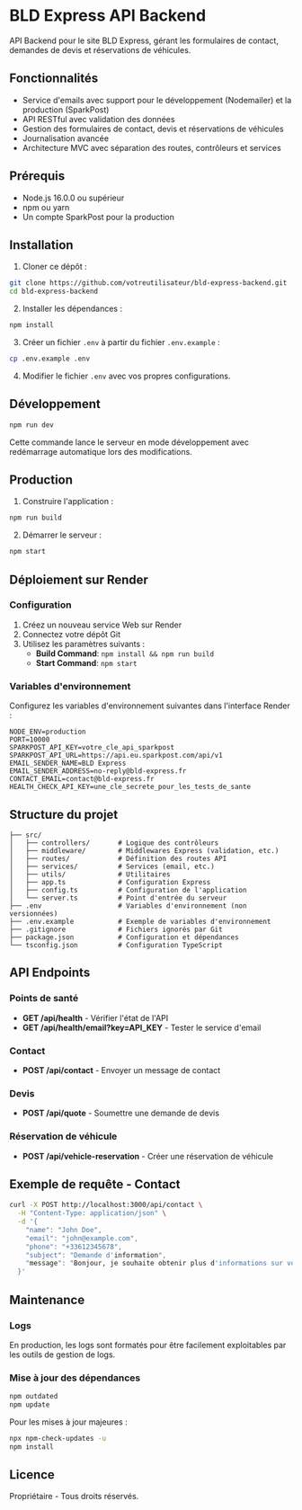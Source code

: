 # BLD Express API Backend

API Backend pour le site BLD Express, gérant les formulaires de contact, demandes de devis et réservations de véhicules.

## Fonctionnalités

- Service d'emails avec support pour le développement (Nodemailer) et la production (SparkPost)
- API RESTful avec validation des données
- Gestion des formulaires de contact, devis et réservations de véhicules
- Journalisation avancée
- Architecture MVC avec séparation des routes, contrôleurs et services

## Prérequis

- Node.js 16.0.0 ou supérieur
- npm ou yarn
- Un compte SparkPost pour la production

## Installation

1. Cloner ce dépôt :

```bash
git clone https://github.com/votreutilisateur/bld-express-backend.git
cd bld-express-backend
```

2. Installer les dépendances :

```bash
npm install
```

3. Créer un fichier `.env` à partir du fichier `.env.example` :

```bash
cp .env.example .env
```

4. Modifier le fichier `.env` avec vos propres configurations.

## Développement

```bash
npm run dev
```

Cette commande lance le serveur en mode développement avec redémarrage automatique lors des modifications.

## Production

1. Construire l'application :

```bash
npm run build
```

2. Démarrer le serveur :

```bash
npm start
```

## Déploiement sur Render

### Configuration

1. Créez un nouveau service Web sur Render
2. Connectez votre dépôt Git
3. Utilisez les paramètres suivants :
   - **Build Command**: `npm install && npm run build`
   - **Start Command**: `npm start`

### Variables d'environnement

Configurez les variables d'environnement suivantes dans l'interface Render :

```
NODE_ENV=production
PORT=10000
SPARKPOST_API_KEY=votre_cle_api_sparkpost
SPARKPOST_API_URL=https://api.eu.sparkpost.com/api/v1
EMAIL_SENDER_NAME=BLD Express
EMAIL_SENDER_ADDRESS=no-reply@bld-express.fr
CONTACT_EMAIL=contact@bld-express.fr
HEALTH_CHECK_API_KEY=une_cle_secrete_pour_les_tests_de_sante
```

## Structure du projet

```
├── src/
│   ├── controllers/       # Logique des contrôleurs
│   ├── middleware/        # Middlewares Express (validation, etc.)
│   ├── routes/            # Définition des routes API
│   ├── services/          # Services (email, etc.)
│   ├── utils/             # Utilitaires
│   ├── app.ts             # Configuration Express
│   ├── config.ts          # Configuration de l'application
│   └── server.ts          # Point d'entrée du serveur
├── .env                   # Variables d'environnement (non versionnées)
├── .env.example           # Exemple de variables d'environnement
├── .gitignore             # Fichiers ignorés par Git
├── package.json           # Configuration et dépendances
└── tsconfig.json          # Configuration TypeScript
```

## API Endpoints

### Points de santé

- **GET /api/health** - Vérifier l'état de l'API
- **GET /api/health/email?key=API_KEY** - Tester le service d'email

### Contact

- **POST /api/contact** - Envoyer un message de contact

### Devis

- **POST /api/quote** - Soumettre une demande de devis

### Réservation de véhicule

- **POST /api/vehicle-reservation** - Créer une réservation de véhicule

## Exemple de requête - Contact

```bash
curl -X POST http://localhost:3000/api/contact \
  -H "Content-Type: application/json" \
  -d '{
    "name": "John Doe",
    "email": "john@example.com",
    "phone": "+33612345678",
    "subject": "Demande d'information",
    "message": "Bonjour, je souhaite obtenir plus d'informations sur vos services."
  }'
```

## Maintenance

### Logs

En production, les logs sont formatés pour être facilement exploitables par les outils de gestion de logs.

### Mise à jour des dépendances

```bash
npm outdated
npm update
```

Pour les mises à jour majeures :

```bash
npx npm-check-updates -u
npm install
```

## Licence

Propriétaire - Tous droits réservés.
